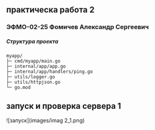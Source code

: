 ## практическа работа 2

### ЭФМО-02-25 Фомичев Александр Сергеевич

##### Структура проекта

```
myapp/
├─ cmd/myapp/main.go
├─ internal/app/app.go
├─ internal/app/handlers/ping.go  
├─ utils/logger.go
├─ utils/httpjson.go             
└─ go.mod
```

## запуск и проверка сервера 1
![запуск](images/imag 2_1.png)
